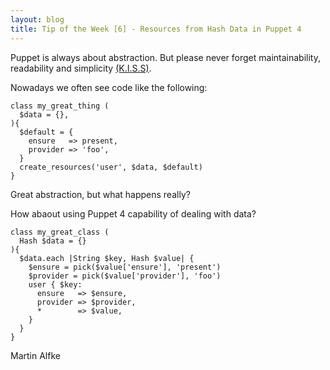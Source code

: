 ```yaml
---
layout: blog
title: Tip of the Week [6] - Resources from Hash Data in Puppet 4
---
```


Puppet is always about abstraction. But please never forget maintainability, readability and simplicity [(K.I.S.S)](https://en.wikipedia.org/wiki/KISS_principle).

Nowadays we often see code like the following:

    class my_great_thing (
      $data = {},
    ){
      $default = {
        ensure   => present,
        provider => 'foo',
      }
      create_resources('user', $data, $default)
    }

Great abstraction, but what happens really?

How abaout using Puppet 4 capability of dealing with data?

    class my_great_class (
      Hash $data = {}
    ){
      $data.each |String $key, Hash $value| {
        $ensure = pick($value['ensure'], 'present')
        $provider = pick($value['provider'], 'foo')
        user { $key:
          ensure   => $ensure,
          provider => $provider,
          *        => $value,
        }
      }
    }

Martin Alfke
